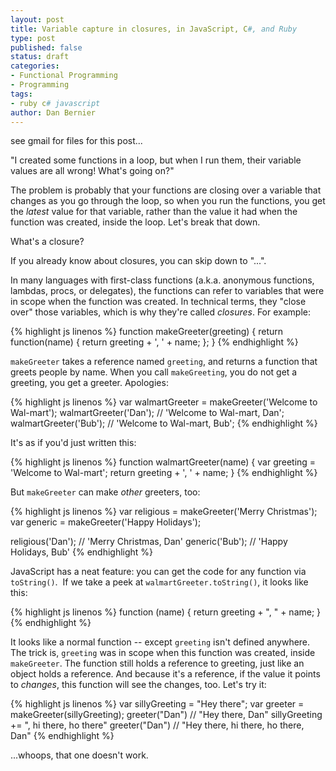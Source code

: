 ```yaml
---
layout: post
title: Variable capture in closures, in JavaScript, C#, and Ruby
type: post
published: false
status: draft
categories:
- Functional Programming
- Programming
tags:
- ruby c# javascript
author: Dan Bernier
---
```


see gmail for files for this post...

"I created some functions in a loop, but when I run them, their variable values are all wrong!  What's going on?"

The problem is probably that your functions are closing over a variable that changes as you go through the loop, so when you run the functions, you get the _latest_ value for that variable, rather than the value it had when the function was created, inside the loop.  Let's break that down.

What's a closure?

If you already know about closures, you can skip down to "...".

In many languages with first-class functions (a.k.a. anonymous functions, lambdas, procs, or delegates), the functions can refer to variables that were in scope when the function was created.  In technical terms, they "close over" those variables, which is why they're called _closures_.  For example:

{% highlight js linenos %}
function makeGreeter(greeting) {
    return function(name) {
        return greeting + ', ' + name;
    };
}
{% endhighlight %}

`makeGreeter` takes a reference named `greeting`, and returns a function that greets people by name.  When you call `makeGreeting`, you do not get a greeting, you get a greeter.  Apologies:

{% highlight js linenos %}
var walmartGreeter = makeGreeter('Welcome to Wal-mart');
walmartGreeter('Dan');  // 'Welcome to Wal-mart, Dan';
walmartGreeter('Bub');  // 'Welcome to Wal-mart, Bub';
{% endhighlight %}

It's as if you'd just written this:

{% highlight js linenos %}
function walmartGreeter(name) {
    var greeting = 'Welcome to Wal-mart';
    return greeting + ', ' + name;
}
{% endhighlight %}

But `makeGreeter` can make _other_ greeters, too:

{% highlight js linenos %}
var religious = makeGreeter('Merry Christmas');
var generic = makeGreeter('Happy Holidays');

religious('Dan');  // 'Merry Christmas, Dan'
generic('Bub');  // 'Happy Holidays, Bub'
{% endhighlight %}

JavaScript has a neat feature: you can get the code for any function via `toString()`.  If we take a peek at  `walmartGreeter.toString()`, it looks like this:

{% highlight js linenos %}
function (name) {
    return greeting + ", " + name;
}
{% endhighlight %}

It looks like a normal function -- except `greeting` isn't defined anywhere.  The trick is, `greeting` was in scope when this function was created, inside `makeGreeter`.  The function still holds a reference to greeting, just like an object holds a reference.  And because it's a reference, if the value it points to _changes_, this function will see the changes, too.  Let's try it:

{% highlight js linenos %}
var sillyGreeting = "Hey there";
var greeter = makeGreeter(sillyGreeting);
greeter("Dan") // "Hey there, Dan"
sillyGreeting += ", hi there, ho there"
greeter("Dan") // "Hey there, hi there, ho there, Dan"
{% endhighlight %}

...whoops, that one doesn't work.
